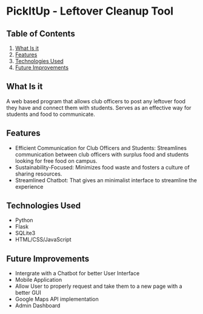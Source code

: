 # **PickItUp** - Leftover Cleanup Tool
## Table of Contents
1. [What Is it](#What-Is-it)
2. [Features](#Features)
3. [Technologies Used](#Technologies-Used)
2. [Future Improvements](#Future-Improvements)

## What Is it
A web based program that allows club officers to post any leftover food they have and connect them with students. Serves as an effective way for students and food to communicate. 
## Features
- Efficient Communication for Club Officers and Students: Streamlines communication between club officers with surplus food and students looking for free food on campus.
- Sustainability-Focused: Minimizes food waste and fosters a culture of sharing resources.
- Streamlined Chatbot: That gives an minimalist interface to streamline the experience
## Technologies Used
- Python
- Flask
- SQLite3
- HTML/CSS/JavaScript
## Future Improvements
- Intergrate with a Chatbot for better User Interface
- Mobile Application
- Allow User to properly request and take them to a new page with a better GUI
- Google Maps API implementation
- Admin Dashboard
 
